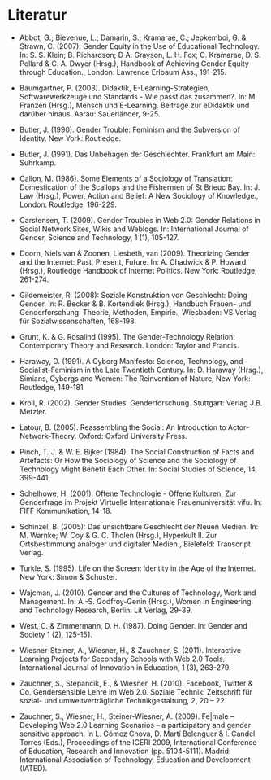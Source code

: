 # Literatur

- Abbot, G.; Bievenue, L.; Damarin, S.; Kramarae, C.; Jepkemboi, G. &amp; Strawn, C. (2007). Gender Equity in the Use of Educational Technology. In: S. S. Klein; B. Richardson; D A. Grayson, L. H. Fox; C. Kramarae, D. S. Pollard &amp; C. A. Dwyer (Hrsg.), Handbook of Achieving Gender Equity through Education., London: Lawrence Erlbaum Ass., 191-215.

- Baumgartner, P. (2003). Didaktik, E-Learning-Strategien, Softwarewerkzeuge und Standards - Wie passt das zusammen?. In: M. Franzen (Hrsg.), Mensch und E-Learning. Beiträge zur eDidaktik und darüber hinaus. Aarau: Sauerländer, 9-25.

- Butler, J. (1990). Gender Trouble: Feminism and the Subversion of Identity. New York: Routledge.

- Butler, J. (1991). Das Unbehagen der Geschlechter. Frankfurt am Main: Suhrkamp.

- Callon, M. (1986). Some Elements of a Sociology of Translation: Domestication of the Scallops and the Fishermen of St Brieuc Bay. In: J. Law (Hrsg.), Power, Action and Belief: A New Sociology of Knowledge., London: Routledge, 196-229.

- Carstensen, T. (2009). Gender Troubles in Web 2.0: Gender Relations in Social Network Sites, Wikis and Weblogs. In: International Journal of Gender, Science and Technology, 1 (1), 105-127.

- Doorn, Niels van &amp; Zoonen, Liesbeth, van (2009). Theorizing Gender and the Internet: Past, Present, Future. In: A. Chadwick &amp; P. Howard (Hrsg.), Routledge Handbook of Internet Politics. New York: Routledge, 261-274.

- Gildemeister, R. (2008): Soziale Konstruktion von Geschlecht: Doing Gender. In: R. Becker &amp; B. Kortendiek (Hrsg.), Handbuch Frauen- und Genderforschung. Theorie, Methoden, Empirie., Wiesbaden: VS Verlag für Sozialwissenschaften, 168-198.

- Grunt, K. &amp; G. Rosalind (1995). The Gender-Technology Relation: Contemporary Theory and Research. London: Taylor and Francis.

- Haraway, D. (1991). A Cyborg Manifesto: Science, Technology, and Socialist-Feminism in the Late Twentieth Century. In: D. Haraway (Hrsg.), Simians, Cyborgs and Women: The Reinvention of Nature, New York: Routledge, 149-181.

- Kroll, R. (2002). Gender Studies. Genderforschung. Stuttgart: Verlag J.B. Metzler.

- Latour, B. (2005). Reassembling the Social: An Introduction to Actor-Network-Theory. Oxford: Oxford University Press.

- Pinch, T. J. &amp; W. E. Bijker (1984). The Social Construction of Facts and Artefacts: Or How the Sociology of Science and the Sociology of Technology Might Benefit Each Other. In: Social Studies of Science, 14, 399-441.

- Schelhowe, H. (2001). Offene Technologie - Offene Kulturen. Zur Genderfrage im Projekt Virtuelle Internationale Frauenuniversität vifu. In: FIFF Kommunikation, 14-18.

- Schinzel, B. (2005): Das unsichtbare Geschlecht der Neuen Medien. In: M. Warnke; W. Coy &amp; G. C. Tholen (Hrsg.), Hyperkult II. Zur Ortsbestimmung analoger und digitaler Medien., Bielefeld: Transcript Verlag.

- Turkle, S. (1995). Life on the Screen: Identity in the Age of the Internet. New York: Simon &amp; Schuster.

- Wajcman, J. (2010). Gender and the Cultures of Technology, Work and Management. In: A.-S. Godfroy-Genin (Hrsg.), Women in Engineering and Technology Research, Berlin: Lit Verlag, 29-39.

- West, C. &amp; Zimmermann, D. H. (1987). Doing Gender. In: Gender and Society 1 (2), 125-151.

- Wiesner-Steiner, A., Wiesner, H., &amp; Zauchner, S. (2011). Interactive Learning Projects for Secondary Schools with Web 2.0 Tools. International Journal of Innovation in Education, 1 (3), 263-279.

- Zauchner, S., Stepancik, E., &amp; Wiesner, H. (2010). Facebook, Twitter &amp; Co. Gendersensible Lehre im Web 2.0. Soziale Technik: Zeitschrift für sozial- und umweltverträgliche Technikgestaltung, 2, 20 – 22.

- Zauchner, S., Wiesner, H., Steiner-Wiesner, A. (2009). Fe|male – Developing Web 2.0 Learning Scenarios – a participatory and gender sensitive approach. In L. Gómez Chova, D. Martí Belenguer &amp; I. Candel Torres (Eds.), Proceedings of the ICERI 2009, International Conference of Education, Research and Innovation (pp. 5104-5111). Madrid: International Association of Technology, Education and Development (IATED).
